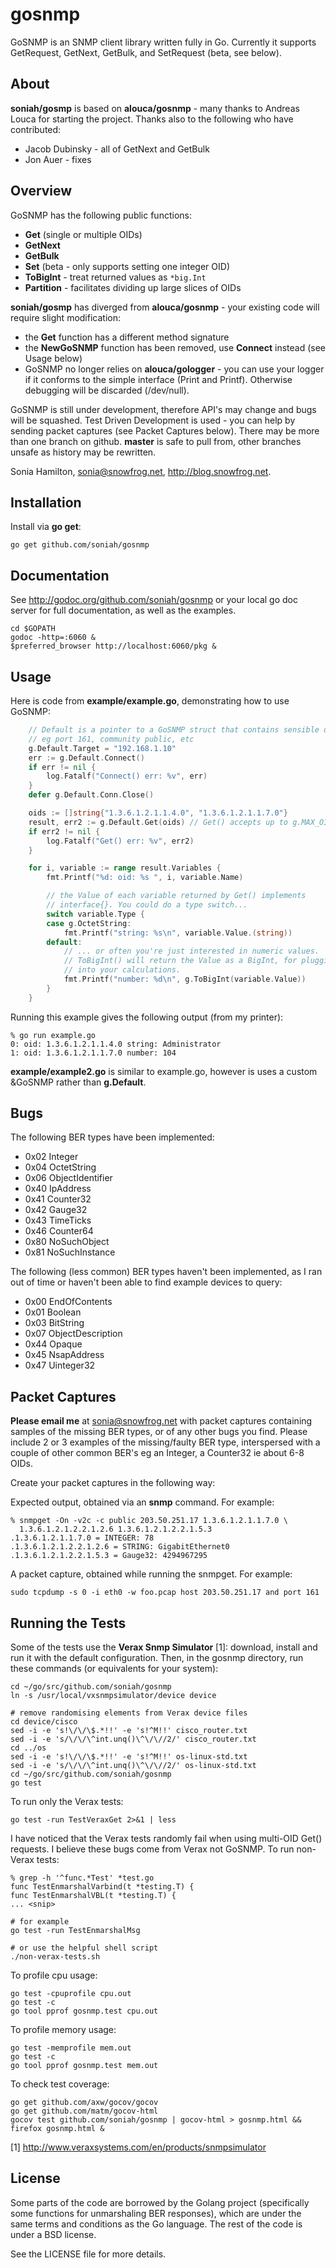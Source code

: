 gosnmp
======

GoSNMP is an SNMP client library written fully in Go. Currently it
supports GetRequest, GetNext, GetBulk, and SetRequest (beta, see below).

About
-----

**soniah/gosmp** is based on **alouca/gosnmp** - many thanks to Andreas
Louca for starting the project. Thanks also to the following who have
contributed:

* Jacob Dubinsky - all of GetNext and GetBulk
* Jon Auer - fixes

Overview
--------

GoSNMP has the following public functions:

* **Get** (single or multiple OIDs)
* **GetNext**
* **GetBulk**
* **Set** (beta - only supports setting one integer OID)
* **ToBigInt** - treat returned values as `*big.Int`
* **Partition** - facilitates dividing up large slices of OIDs

**soniah/gosmp** has diverged from **alouca/gosnmp** - your existing
code will require slight modification:

* the **Get** function has a different method signature
* the **NewGoSNMP** function has been removed, use **Connect** instead
  (see Usage below)
* GoSNMP no longer relies on **alouca/gologger** - you can use your
  logger if it conforms to the simple interface (Print and Printf).
  Otherwise debugging will be discarded (/dev/null).

GoSNMP is still under development, therefore API's may change and bugs
will be squashed. Test Driven Development is used - you can help by
sending packet captures (see Packet Captures below). There may be more
than one branch on github. **master** is safe to pull from, other
branches unsafe as history may be rewritten.

Sonia Hamilton, sonia@snowfrog.net, http://blog.snowfrog.net.

Installation
------------

Install via **go get**:

    go get github.com/soniah/gosnmp

Documentation
-------------

See http://godoc.org/github.com/soniah/gosnmp or your local go doc
server for full documentation, as well as the examples.

    cd $GOPATH
    godoc -http=:6060 &
    $preferred_browser http://localhost:6060/pkg &

Usage
-----

Here is code from **example/example.go**, demonstrating how to use GoSNMP:

```go
    // Default is a pointer to a GoSNMP struct that contains sensible defaults
    // eg port 161, community public, etc
    g.Default.Target = "192.168.1.10"
    err := g.Default.Connect()
    if err != nil {
        log.Fatalf("Connect() err: %v", err)
    }
    defer g.Default.Conn.Close()

    oids := []string{"1.3.6.1.2.1.1.4.0", "1.3.6.1.2.1.1.7.0"}
    result, err2 := g.Default.Get(oids) // Get() accepts up to g.MAX_OIDS
    if err2 != nil {
        log.Fatalf("Get() err: %v", err2)
    }

    for i, variable := range result.Variables {
        fmt.Printf("%d: oid: %s ", i, variable.Name)

        // the Value of each variable returned by Get() implements
        // interface{}. You could do a type switch...
        switch variable.Type {
        case g.OctetString:
            fmt.Printf("string: %s\n", variable.Value.(string))
        default:
            // ... or often you're just interested in numeric values.
            // ToBigInt() will return the Value as a BigInt, for plugging
            // into your calculations.
            fmt.Printf("number: %d\n", g.ToBigInt(variable.Value))
        }
    }
```
Running this example gives the following output (from my printer):

    % go run example.go
    0: oid: 1.3.6.1.2.1.1.4.0 string: Administrator
    1: oid: 1.3.6.1.2.1.1.7.0 number: 104

**example/example2.go** is similar to example.go, however is uses a custom
&GoSNMP rather than **g.Default**.

Bugs
----

The following BER types have been implemented:

* 0x02 Integer
* 0x04 OctetString
* 0x06 ObjectIdentifier
* 0x40 IpAddress
* 0x41 Counter32
* 0x42 Gauge32
* 0x43 TimeTicks
* 0x46 Counter64
* 0x80 NoSuchObject
* 0x81 NoSuchInstance

The following (less common) BER types haven't been implemented, as I ran out of
time or haven't been able to find example devices to query:

* 0x00 EndOfContents
* 0x01 Boolean
* 0x03 BitString
* 0x07 ObjectDescription
* 0x44 Opaque
* 0x45 NsapAddress
* 0x47 Uinteger32

Packet Captures
---------------

**Please email me** at sonia@snowfrog.net with packet captures containing
samples of the missing BER types, or of any other bugs you find. Please include
2 or 3 examples of the missing/faulty BER type, interspersed with a couple of
other common BER's eg an Integer, a Counter32 ie about 6-8 OIDs.

Create your packet captures in the following way:

Expected output, obtained via an **snmp** command. For example:

    % snmpget -On -v2c -c public 203.50.251.17 1.3.6.1.2.1.1.7.0 \
      1.3.6.1.2.1.2.2.1.2.6 1.3.6.1.2.1.2.2.1.5.3
    .1.3.6.1.2.1.1.7.0 = INTEGER: 78
    .1.3.6.1.2.1.2.2.1.2.6 = STRING: GigabitEthernet0
    .1.3.6.1.2.1.2.2.1.5.3 = Gauge32: 4294967295

A packet capture, obtained while running the snmpget. For example:

    sudo tcpdump -s 0 -i eth0 -w foo.pcap host 203.50.251.17 and port 161

Running the Tests
-----------------

Some of the tests use the **Verax Snmp Simulator** [1]: download,
install and run it with the default configuration. Then, in the gosnmp
directory, run these commands (or equivalents for your system):

    cd ~/go/src/github.com/soniah/gosnmp
    ln -s /usr/local/vxsnmpsimulator/device device

    # remove randomising elements from Verax device files
    cd device/cisco
    sed -i -e 's!\/\/\$.*!!' -e 's!^M!!' cisco_router.txt
    sed -i -e 's/\/\/\^int.unq()\^\/\//2/' cisco_router.txt
    cd ../os
    sed -i -e 's!\/\/\$.*!!' -e 's!^M!!' os-linux-std.txt
    sed -i -e 's/\/\/\^int.unq()\^\/\//2/' os-linux-std.txt
    cd ~/go/src/github.com/soniah/gosnmp
    go test

To run only the Verax tests:

    go test -run TestVeraxGet 2>&1 | less

I have noticed that the Verax tests randomly fail when using multi-OID
Get() requests. I believe these bugs come from Verax not GoSNMP. To run
non-Verax tests:

    % grep -h '^func.*Test' *test.go
    func TestEnmarshalVarbind(t *testing.T) {
    func TestEnmarshalVBL(t *testing.T) {
    ... <snip>

    # for example
    go test -run TestEnmarshalMsg

    # or use the helpful shell script
    ./non-verax-tests.sh

To profile cpu usage:

    go test -cpuprofile cpu.out
    go test -c
    go tool pprof gosnmp.test cpu.out

To profile memory usage:

    go test -memprofile mem.out
    go test -c
    go tool pprof gosnmp.test mem.out

To check test coverage:

    go get github.com/axw/gocov/gocov
    go get github.com/matm/gocov-html
    gocov test github.com/soniah/gosnmp | gocov-html > gosnmp.html && firefox gosnmp.html &

[1] http://www.veraxsystems.com/en/products/snmpsimulator

License
-------

Some parts of the code are borrowed by the Golang project (specifically some
functions for unmarshaling BER responses), which are under the same terms and
conditions as the Go language. The rest of the code is under a BSD license.

See the LICENSE file for more details.
